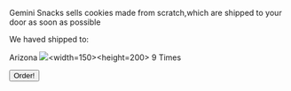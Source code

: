 Gemini Snacks sells cookies made from scratch,which are shipped to your door as soon as possible


We haved shipped to:


Arizona
![](http://arizonaflag.facts.co/arizonastateflagof/ArizonaFlagImage.png)<width=150><height=200>
9 Times


<button type="button" onclick="alert('What a acheivment!')">Order!</button>
